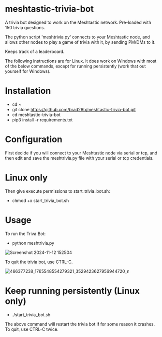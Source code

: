 # meshtastic-trivia-bot
A trivia bot designed to work on the Meshtastic network. Pre-loaded with 150 trivia questions.

The python script 'meshtrivia.py' connects to your Meshtastic node, and allows other nodes to play a game of trivia with it, by sending PM/DMs to it.

Keeps track of a leaderboard.

The following instructions are for Linux. It does work on Windows with most of the below commands, except for running persistently (work that out yourself for Windows).

# Installation

* cd ~
* git clone https://github.com/brad28b/meshtastic-trivia-bot.git
* cd meshtastic-trivia-bot
* pip3 install -r requirements.txt

# Configuration

First decide if you will connect to your Meshtastic node via serial or tcp, and then edit and save the meshtrivia.py file with your serial or tcp credentials.

# Linux only

Then give execute permissions to start_trivia_bot.sh:

* chmod +x start_trivia_bot.sh

# Usage

To run the Triva Bot:

* python meshtrivia.py
  
![Screenshot 2024-11-12 152504](https://github.com/user-attachments/assets/2dd67008-cdf8-4038-87e5-e3529a46a677)

To quit the trivia bot, use CTRL-C.

![466377238_1765548554279321_3529423627956944720_n](https://github.com/user-attachments/assets/d585ef94-cfc0-45b2-a66d-4fc818062d1f)


# Keep running persistently (Linux only)

* ./start_trivia_bot.sh

The above command will restart the trivia bot if for some reason it crashes. To quit, use CTRL-C twice.




